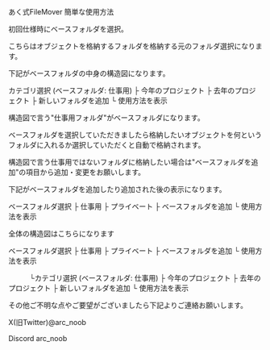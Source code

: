 あく式FileMover
簡単な使用方法

初回仕様時にベースフォルダを選択。

こちらはオブジェクトを格納するフォルダを格納する元のフォルダ選択になります。

下記がベースフォルダの中身の構造図になります。

カテゴリ選択 (ベースフォルダ: 仕事用)
├ 今年のプロジェクト
├ 去年のプロジェクト
├ 新しいフォルダを追加
└ 使用方法を表示

構造図で言う"仕事用フォルダ"がベースフォルダになります。

ベースフォルダを選択していただきましたら格納したいオブジェクトを何というフォルダに入れるか選択していただくと自動で格納されます。



構造図で言う仕事用ではないフォルダに格納したい場合は"ベースフォルダを追加"の項目から追加・変更をお願いします。

下記がベースフォルダを追加したり追加された後の表示になります。

ベースフォルダ選択
├ 仕事用
├ プライベート 
├ ベースフォルダを追加
└ 使用方法を表示



全体の構造図はこちらになります

ベースフォルダ選択
├ 仕事用
├ プライベート 
├ ベースフォルダを追加
└ 使用方法を表示

　　　└カテゴリ選択 (ベースフォルダ: 仕事用)
	├ 今年のプロジェクト
	├ 去年のプロジェクト
	├ 新しいフォルダを追加
	└ 使用方法を表示





その他ご不明な点やご要望がございましたら下記よりご連絡お願いします。

X(旧Twitter)@arc_noob

Discord  arc_noob
